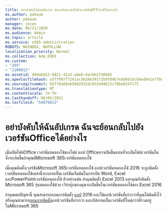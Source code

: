 ```yaml
---
title: อย่าบังคับให้ฉันอัปเกรด ฉันจะย้อนกลับไปยังเวอร์ชันOfficeได้อย่างไร
ms.author: pebaum
author: pebaum
manager: jecon
ms.date: 04/21/2020
ms.audience: Admin
ms.topic: article
ms.service: o365-administration
ROBOTS: NOINDEX, NOFOLLOW
localization_priority: Normal
ms.collection: Adm_O365
ms.custom:
- "265"
- "2200012"
ms.assetid: 49da6d22-6821-42a3-ade8-8acbb27260d5
ms.openlocfilehash: a3ff997f7241ac5b266391f2b9f84b7edd691dc84ed641e77b091d33c5a3dbf5
ms.sourcegitcommit: b5f7da89a650d2915dc652449623c78be6247175
ms.translationtype: MT
ms.contentlocale: th-TH
ms.lasthandoff: 08/05/2021
ms.locfileid: "54079613"
---
```

# <a name="dont-force-me-to-upgrade-how-do-i-go-back-to-the-previous-office-version"></a>อย่าบังคับให้ฉันอัปเกรด ฉันจะย้อนกลับไปยังเวอร์ชันOfficeได้อย่างไร

เมื่อเปิดไฟล์Office เวอร์ชันทดลองใช้ของไฟล์ แอป Officeอาจเปิดขึ้นแทนที่จะเปิดไฟล์เวอร์ชันอื่น ซึ่งจะเกิดขึ้นถ้าคุณมีMicrosoft 365เวอร์ชันทดลองใช้
  
เมื่อคุณติดตั้งเวอร์ชันMicrosoft 365เวอร์ชันทดลองใช้ แอปเวอร์ชันทดลองใช้ 2016 จะถูกติดตั้ง เวอร์ชันทดลองใช้เหล่านี้จะกลายเป็นเวอร์ชันเริ่มต้นในการเปิด Word, Excel และPowerPointเวอร์ชันทดลองใช้ ตัวอย่างเช่น ถ้าคุณติดตั้ง Excel 2013 และคุณยังติดตั้ง Microsoft 365 รุ่นทดลองใช้ด้วย เวิร์กบุ๊กของคุณจะเปิดขึ้นในเวอร์ชันทดลองใช้ของ Excel 2016
  
ถ้าคุณพบปัญหานี้ คุณสามารถถอนการติดตั้ง [แอป](https://support.office.com/article/9dd49b83-264a-477a-8fcc-2fdf5dbf61d8.aspx) 2016 และใช้แอปเวอร์ชันที่เก่ากว่าที่คุณได้ติดตั้งไว้ หรือคุณสามารถ[ถอนการติดตั้ง](https://support.office.com/article/9dd49b83-264a-477a-8fcc-2fdf5dbf61d8.aspx)แอปเวอร์ชันที่เก่ากว่า และอัปเกรดเป็นเวอร์ชันที่ใหม่กว่าที่รวมอยู่ในMicrosoft 365
